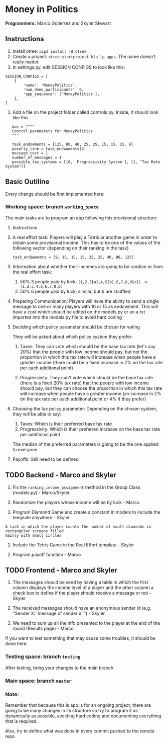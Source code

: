 # Money in Politics
**Programmers:** Marco Gutierrez and Skyler Stewart

## Instructions

1. Install otree: `pip3 install -U otree`
1. Create a project: `otree startproject klo_lp_apps`. The name doesn't
really matter.
1. In settings.py, edit SESSION CONFIGS to look like this: 
```
SESSION_CONFIGS = [
    {
        'name': 'MoneyPolitics',
        'num_demo_participants': 9,
        'app_sequence': ['MoneyPolitics'],
    },
]
```
1. Add a file on the project folder called controls.py. Inside, it should look like this

 ```
    doc = """"
    Control parameters for MoneyPolitics
    """
    
    task_endowments = [125, 80, 40, 25, 25, 15, 15, 15, 9]
    poverty_line = task_endowments[3]
    message_cost = 1
    number_of_messages = 1
    possible_tax_systems = [[0, 'Progressivity System'], [1, "Tax Rate System"]]
 ```
 
## Basic Outiline

Every change should be first implemented here:
### Working space: branch `working_space`

The main tasks are to program an app following this provisional structure:

1. Instructions

1. A real effort task: 
    Players will play a Tetris or another game in order to obtain some provisional income. This has to be one of the
    values of the following vector (depending on their ranking in the task)
    
    `task_endowments = [9, 15, 15, 15, 25, 25, 40, 80, 125]`
    
1. Information about whether their incomes are going to be random or from the real effort task:
    1. 50% 3 people paid by luck; `(1,2,3[a],4,5[b],6,7,8,9[c]) -> (1,2,c,4,a,6,7,8,b)`
    1. 50% 6 people paid by luck; similar, but 6 are shuffled

1. Preparing Communication: 
    Players will have the ability to send a single message to one or many players with 10 or 15 as endowment. This will 
    have a cost which should be edited on the models.py or on a txt imported into the models.py file to avoid 
    hard coding

1. Deciding which policy parameter should be chosen for voting
    
    They will be asked about which policy system they prefer: 
    
    1. Taxes: They can vote which should be the base tax rate (let's say 20%) that the people with low income should 
    pay, but not the proportion in which this tax rate will increase when people have a greater income (there could be 
    a fixed increase in 2% on the tax rate per each additional point) 
    
    2. Progressivity. They can't vote which should be the base tax rate (there is a fixed 20% tax rate) that the people
    with low income should pay, but they can choose the proportion in which this tax rate will increase when people have
    a greater income (an increase in 2% on the tax rate per each additional point or 4% if they prefer) 

1. Choosing the tax policy parameter: Depending on the chosen system, they will be able to say:

    1. Taxes: Which is their preferred base tax rate
    1. Progressivity: Which is their preferred increase on the base tax rate per additional point
    
    The median of the preferred parameters is going to be the one applied to everyone.

1. Payoffs: Still need to be defined

## TODO Backend - Marco and Skyler

1. Fix the `ranking_income_assignment` method in the Group Class (models.py) - Marco/Skyler

1. Randomize the players whose income will be by luck - Marco

1. Program Diamond Game and create a constant in models to include the template anywhere - Skyler

```
A task in which the player counts the number of small diamonds in rectangular screens filled 
mainly with small circles
```

1. Include the Tetris Game in the Real Effort template - Skyler

1. Program payoff function - Marco

## TODO Frontend - Marco and Skyler

1. The messages should be send by having a table in which the first column displays the income level of a player
and the other column a check box to define if the player should receive a message or not - Skyler

1. The received messages should have an anonymous sender id (e.g. "Sender X: 'message of sender x' ") - Skyler

1. We need to sum up all the info presented to the player at the end of the round (Results page)  - Marco

If you want to test something that may cause some troubles, it should be done here:
### Testing space: branch `testing`

After testing, bring your changes to the main branch
### Main space: branch `master`

### Note:
Remember that because this is app is for an ongoing project, there are going to be many changes in its structure
so try to program it as dynamically as possible, avoiding hard coding and documenting everything that is required.

Also, try to define what was done in every commit pushed to the remote repo 
